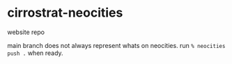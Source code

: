 # cirrostrat-neocities
website repo

main branch does not always represent whats on neocities. run ```% neocities push .``` when ready.